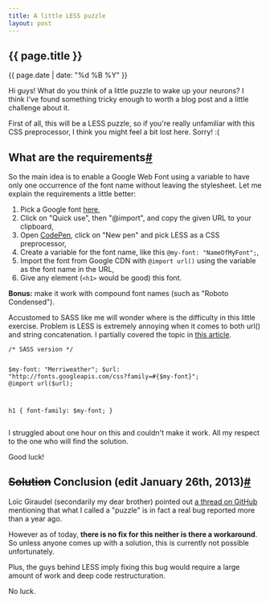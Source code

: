 ```yaml
---
title: A little LESS puzzle
layout: post
--- 
```

<section>          
<h1>{{ page.title }}</h1>
<p class="date">{{ page.date | date: "%d %B %Y" }}</p>

<p>Hi guys! What do you think of a little puzzle to wake up your neurons? I think I've found something tricky enough to worth a blog post and a little challenge about it.</p>

<p>First of all, this will be a LESS puzzle, so if you're really unfamiliar with this CSS preprocessor, I think you might feel a bit lost here. Sorry! :(</p>

</section>
<section id="requirements">

<h2>What are the requirements<a href="#requirements" class="section-anchor">#</a></h2>

<p>So the main idea is to enable a Google Web Font using a variable to have only one occurrence of the font name without leaving the stylesheet. Let me explain the requirements a little better:</p>
<ol>
<li>Pick a Google font <a href="http://www.google.com/webfonts">here</a>,</li>
<li>Click on "Quick use", then "@import", and copy the given URL to your clipboard,</li>
<li>Open <a href="http://codepen.io">CodePen</a>, click on "New pen" and pick LESS as a CSS preprocessor,</li>
<li>Create a variable for the font name, like this <code>@my-font: "NameOfMyFont";</code>,</li>
<li>Import the font from Google CDN with <code>@import url()</code> using the variable as the font name in the URL,</li>
<li>Give any element (<code>&lt;h1&gt;</code> would be good) this font.</li>
</ol>

<p><strong>Bonus:</strong> make it work with compound font names (such as "Roboto Condensed").</p>

<p>Accustomed to SASS like me will wonder where is the difficulty in this little exercise. Problem is LESS is extremely annoying when it comes to both url() and string concatenation. I partially covered the topic in <a href="less-to-sass">this article</a>. </p>
<pre><code class="language-css">/* SASS version */

$my-font: "Merriweather";
$url: "http://fonts.googleapis.com/css?family=#{$my-font}";
@import url($url);

h1 { font-family: $my-font; }
</code></pre>
<p>I struggled about one hour on this and couldn't make it work. All my respect to the one who will find the solution.</p>

<p>Good luck!</p>
</section>

<section id="conclusion">
<h2><span style="text-decoration:line-through">Solution</span> Conclusion (edit January 26th, 2013)<a href="#conclusion" class="section-anchor">#</a></h2>

<p>Loïc Giraudel (secondarily my dear brother) pointed out <a href="https://github.com/cloudhead/less.js/issues/410">a thread on GitHub</a> mentioning that what I called a "puzzle" is in fact a real bug reported more than a year ago.</p>

<p>However as of today, <strong>there is no fix for this neither is there a workaround</strong>. So unless anyone comes up with a solution, this is currently not possible unfortunately.</p>

<p>Plus, the guys behind LESS imply fixing this bug would require a large amount of work and deep code restructuration.</p>

<p>No luck.</p> 
</section>
<script>var disqus_url = "http://hugogiraudel.com/blog/less-puzzle";</script>
<div id="disqus_thread"></div>